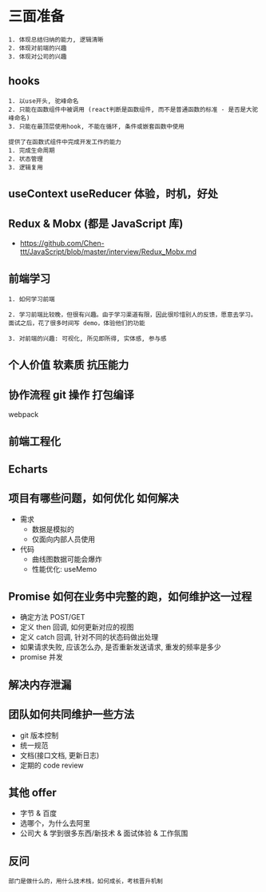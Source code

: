 <!--
 * @Description:
 * @Author: Tong Chen
 * @Date: 2022-09-23 23:26:11
 * @LastEditTime: 2022-10-11 11:53:14
 * @LastEditors:
-->

# 三面准备

    1. 体现总结归纳的能力, 逻辑清晰
    2. 体现对前端的兴趣
    3. 体现对公司的兴趣

## hooks

    1. 以use开头, 驼峰命名
    2. 只能在函数组件中被调用 (react判断是函数组件, 而不是普通函数的标准 - 是否是大驼峰命名)
    3. 只能在最顶层使用hook, 不能在循环, 条件或嵌套函数中使用

    提供了在函数式组件中完成开发工作的能力
    1. 完成生命周期
    2. 状态管理
    3. 逻辑复用

## useContext useReducer 体验，时机，好处

## Redux & Mobx (都是 JavaScript 库)

- https://github.com/Chen-ttt/JavaScript/blob/master/interview/Redux_Mobx.md

## 前端学习

    1. 如何学习前端

    2. 学习前端比较晚，但很有兴趣。由于学习渠道有限，因此很珍惜别人的反馈，愿意去学习。面试之后，花了很多时间写 demo，体验他们的功能

    3. 对前端的兴趣: 可视化, 所见即所得, 实体感, 参与感

## 个人价值 软素质 抗压能力

## 协作流程 git 操作 打包编译

webpack

## 前端工程化

## Echarts

## 项目有哪些问题，如何优化 如何解决

- 需求
  - 数据是模拟的
  - 仅面向内部人员使用
- 代码
  - 曲线图数据可能会爆炸
  - 性能优化: useMemo

## Promise 如何在业务中完整的跑，如何维护这一过程

- 确定方法 POST/GET
- 定义 then 回调, 如何更新对应的视图
- 定义 catch 回调, 针对不同的状态码做出处理
- 如果请求失败, 应该怎么办, 是否重新发送请求, 重发的频率是多少
- promise 并发

## 解决内存泄漏

## 团队如何共同维护一些方法

- git 版本控制
- 统一规范
- 文档(接口文档, 更新日志)
- 定期的 code review

## 其他 offer

- 字节 & 百度
- 选哪个，为什么去阿里
- 公司大 & 学到很多东西/新技术 & 面试体验 & 工作氛围

## 反问

    部门是做什么的，用什么技术栈，如何成长，考核晋升机制
